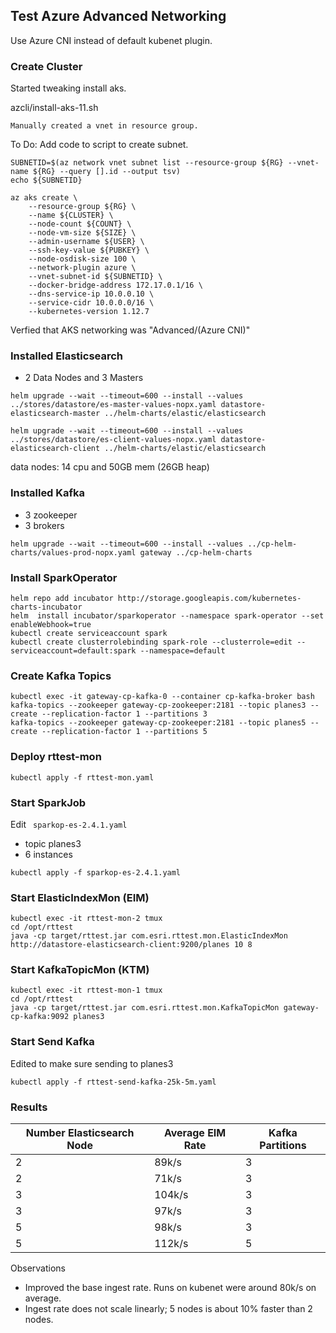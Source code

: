 
## Test Azure Advanced Networking

Use Azure CNI instead of default kubenet plugin.

### Create Cluster

Started tweaking install aks.

azcli/install-aks-11.sh

```
Manually created a vnet in resource group.
```

To Do: Add code to script to create subnet.  

```
SUBNETID=$(az network vnet subnet list --resource-group ${RG} --vnet-name ${RG} --query [].id --output tsv)
echo ${SUBNETID}

az aks create \
    --resource-group ${RG} \
    --name ${CLUSTER} \
    --node-count ${COUNT} \
    --node-vm-size ${SIZE} \
    --admin-username ${USER} \
    --ssh-key-value ${PUBKEY} \
    --node-osdisk-size 100 \
    --network-plugin azure \
	--vnet-subnet-id ${SUBNETID} \
    --docker-bridge-address 172.17.0.1/16 \
    --dns-service-ip 10.0.0.10 \
    --service-cidr 10.0.0.0/16 \
    --kubernetes-version 1.12.7
```

Verfied that AKS networking was "Advanced/(Azure CNI)"

### Installed Elasticsearch 

- 2 Data Nodes and 3 Masters

```
helm upgrade --wait --timeout=600 --install --values ../stores/datastore/es-master-values-nopx.yaml datastore-elasticsearch-master ../helm-charts/elastic/elasticsearch
```

```
helm upgrade --wait --timeout=600 --install --values ../stores/datastore/es-client-values-nopx.yaml datastore-elasticsearch-client ../helm-charts/elastic/elasticsearch
```

data nodes: 14 cpu and 50GB mem (26GB heap)

### Installed Kafka

- 3 zookeeper
- 3 brokers

```
helm upgrade --wait --timeout=600 --install --values ../cp-helm-charts/values-prod-nopx.yaml gateway ../cp-helm-charts
```


### Install SparkOperator


```
helm repo add incubator http://storage.googleapis.com/kubernetes-charts-incubator
helm  install incubator/sparkoperator --namespace spark-operator --set enableWebhook=true
kubectl create serviceaccount spark
kubectl create clusterrolebinding spark-role --clusterrole=edit --serviceaccount=default:spark --namespace=default
```


### Create Kafka Topics

```
kubectl exec -it gateway-cp-kafka-0 --container cp-kafka-broker bash
kafka-topics --zookeeper gateway-cp-zookeeper:2181 --topic planes3 --create --replication-factor 1 --partitions 3
kafka-topics --zookeeper gateway-cp-zookeeper:2181 --topic planes5 --create --replication-factor 1 --partitions 5
```

### Deploy rttest-mon

```
kubectl apply -f rttest-mon.yaml
```


### Start SparkJob

Edit  `` sparkop-es-2.4.1.yaml``

- topic planes3
- 6 instances

```
kubectl apply -f sparkop-es-2.4.1.yaml
```



### Start ElasticIndexMon (EIM)

```
kubectl exec -it rttest-mon-2 tmux
cd /opt/rttest
java -cp target/rttest.jar com.esri.rttest.mon.ElasticIndexMon http://datastore-elasticsearch-client:9200/planes 10 8
```


### Start KafkaTopicMon (KTM)


```
kubectl exec -it rttest-mon-1 tmux
cd /opt/rttest
java -cp target/rttest.jar com.esri.rttest.mon.KafkaTopicMon gateway-cp-kafka:9092 planes3
```


### Start Send Kafka

Edited to make sure sending to planes3

```
kubectl apply -f rttest-send-kafka-25k-5m.yaml
```


### Results


|Number Elasticsearch Node|Average EIM Rate|Kafka Partitions|
|-------------------------|----------------|----------------|
|2                        |89k/s           |3               |
|2                        |71k/s           |3               |
|3                        |104k/s          |3               |
|3                        |97k/s           |3               |
|5                        |98k/s           |3               |
|5                        |112k/s          |5               |

Observations
- Improved the base ingest rate.  Runs on kubenet were around 80k/s on average.
- Ingest rate does not scale linearly; 5 nodes is about 10% faster than 2 nodes. 

